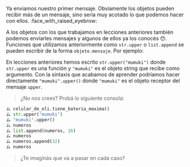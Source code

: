 Ya enviamos nuestro primer mensaje. Obviamente los objetos pueden recibir más de un mensaje, sino sería muy acotado lo que podemos hacer con ellos. :face_with_raised_eyebrow:

A los objetos con los que trabajamos en lecciones anteriores también podemos enviarles mensajes y algunos de ellos ya los conocés :hushed:. Funciones que utilizamos anteriormente como `str.upper` o `list.append` se pueden escribir de la forma `objeto.mensaje`. Por ejemplo:

En lecciones anteriores hemos escrito `str.upper("mumuki")` donde `str.upper` es una función y `"mumuki"` es el objeto string que recibe como argumento. Con la sintaxis que acabamos de aprender podríamos hacer directamente `"mumuki".upper()` donde `"mumuki"` es el objeto receptor del mensaje `upper`. 

> ¿No nos crees? Probá lo siguiente consola:
>
```python
ム celular_de_eli.tiene_bateria_maxima()
ム str.upper("mumuki")
ム "mumuki".upper()
ム numeros
ム list.append(numeros, 16)
ム numeros
ム numeros.append(32)
ム numeros
```
> ¿Te imaginás que va a pasar en cada caso?
